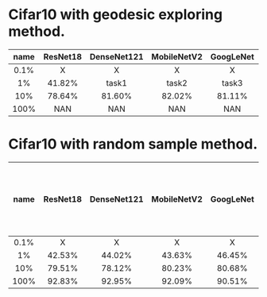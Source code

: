 

Cifar10 with geodesic exploring method.
======================================

name | ResNet18 |  DenseNet121 |  MobileNetV2  |  GoogLeNet |    MLP    
 :-: | :-: | :-: | :-: |  :-: | :-:
 0.1% |  X | X  |  X  |  X  |  X |
 1% | 41.82%  |  task1 |  task2  |  task3  |  task4 |
 10% | 78.64%  | 81.60%  |  82.02%  | 81.11%   | 33.73%  |
100% |  NAN | NAN  | NAN   | NAN   | NAN  |






Cifar10 with random sample method.
======================================

name | ResNet18 |  DenseNet121 |  MobileNetV2  |  GoogLeNet |    MLP (with one hidden layer of 64 units)   
 :-: | :-: | :-: | :-: |  :-: | :-:
 0.1% |  X | X  |  X  |  X  |  X |
 1% | 42.53%  | 44.02%  |  43.63%  |  46.45%  |  28.54% |
 10% | 79.51% | 78.12%  |   80.23% |  80.68%  | 34.13%  |
100% |  92.83% |  92.95% |   92.09% |  90.51%  | 36.03%  |
